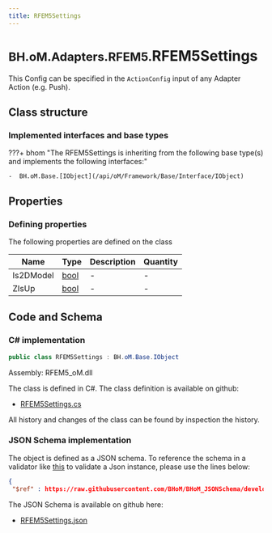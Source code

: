 ```yaml
---
title: RFEM5Settings
---
```


# <small>BH.oM.Adapters.RFEM5.</small>**RFEM5Settings**

This Config can be specified in the `ActionConfig` input of any Adapter Action (e.g. Push).

## Class structure

### Implemented interfaces and base types

???+ bhom "The RFEM5Settings is inheriting from the following base type(s) and implements the following interfaces:"

    -  BH.oM.Base.[IObject](/api/oM/Framework/Base/Interface/IObject)


## Properties



### Defining properties

The following properties are defined on the class

| Name             | Type             | Description      | Quantity         |
|------------------|------------------|------------------|------------------|
| Is2DModel | [bool](https://learn.microsoft.com/en-us/dotnet/api/System.Boolean?view=netstandard-2.0) | - | - |
| ZIsUp | [bool](https://learn.microsoft.com/en-us/dotnet/api/System.Boolean?view=netstandard-2.0) | - | - |


## Code and Schema

### C# implementation

``` C# title="C#"
public class RFEM5Settings : BH.oM.Base.IObject
```

Assembly: RFEM5_oM.dll

The class is defined in C#. The class definition is available on github:

- [RFEM5Settings.cs](https://github.com/BHoM/RFEM5_Toolkit/blob/develop/RFEM5_oM/RFEM5Settings.cs)

All history and changes of the class can be found by inspection the history.
### JSON Schema implementation

The object is defined as a JSON schema. To reference the schema in a validator like [this](https://www.jsonschemavalidator.net/) to validate a Json instance, please use the lines below:

``` json title="JSON Schema"
{
 "$ref" : https://raw.githubusercontent.com/BHoM/BHoM_JSONSchema/develop/RFEM5_oM/RFEM5Settings.json}
```

The JSON Schema is available on github here:

- [RFEM5Settings.json](https://github.com/BHoM/BHoM_JSONSchema/blob/develop/RFEM5_oM/RFEM5Settings.json)
